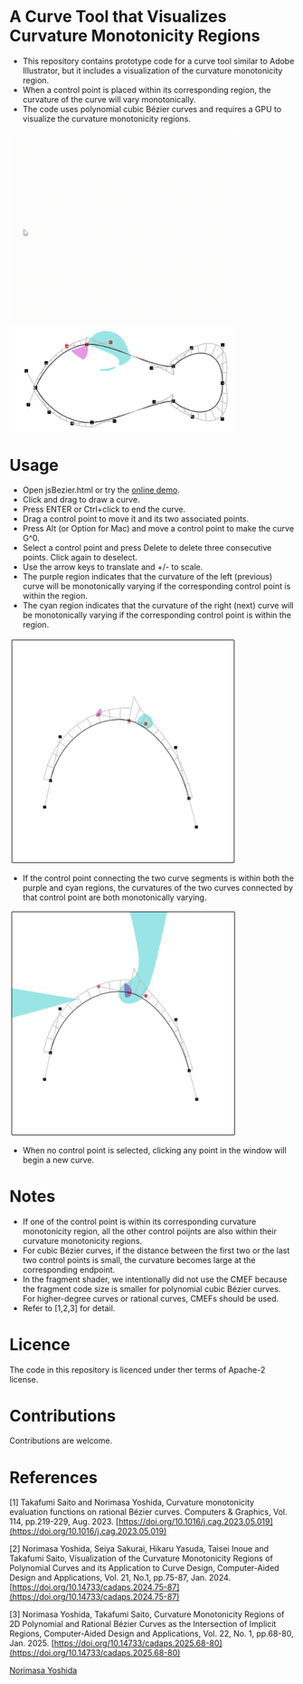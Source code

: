 # A Curve Tool that Visualizes Curvature Monotonicity Regions

- This repository contains prototype code for a curve tool similar to Adobe Illustrator, but it includes a visualization of the curvature monotonicity region.
- When a control point is placed within its corresponding region, the curvature of the curve will vary monotonically.
- The code uses polynomial cubic Bézier curves and requires a GPU to visualize the curvature monotonicity regions.
  
 <img src="Figs/demo.gif" alt="demo" width="400">
 <img src="Figs/fishOutline.png" alt="fishOutline.png" width="400">
  
# Usage

- Open jsBezier.html or try the [online demo](https://norimasayoshida.github.io/CurveToolWithCMRegion/jsBezier.html).
- Click and drag to draw a curve.
- Press ENTER or Ctrl+click to end the curve.
- Drag a control point to move it and its two associated points.
- Press Alt (or Option for Mac) and move a control point to make the curve G^0.
- Select a control point and press Delete to delete three consecutive points. Click again to deselect.
- Use the arrow keys to translate and +/- to scale.
- The purple region indicates that the curvature of the left (previous) curve will be monotonically varying if the corresponding control point is within the region.
- The cyan region indicates that the curvature of the right (next) curve will be monotonically varying if the corresponding control point is within the region.

<img src="Figs/TwoPoints.png" alt="TwoPoints.png" width="400">

- If the control point connecting the two curve segments is within both the purple and cyan regions, the curvatures of the two curves connected by that control point are both monotonically varying.

<img src="Figs/ConnectingPoint.png" alt="ConnectingPoint.png" width="400">

- When no control point is selected, clicking any point in the window will begin a new curve.

# Notes
- If one of the control point is within its corresponding curvature monotonicity region, all the other control poijnts are also within their curvature monotonicity regions.
- For cubic Bézier curves, if the distance between the first two or the last two control points is small, the curvature becomes large at the corresponding endpoint.
- In the fragment shader, we intentionally did not use the CMEF because the fragment code size is smaller for polynomial cubic Bézier curves. For higher-degree curves or rational curves, CMEFs should be used.
- Refer to [1,2,3] for detail.

# Licence
The code in this repository is licenced under ther terms of Apache-2 license.

# Contributions
Contributions are welcome.

# References
[1] Takafumi Saito and Norimasa Yoshida, Curvature monotonicity evaluation functions on rational Bézier curves. Computers & Graphics, Vol. 114, pp.219-229, Aug. 2023. [https://doi.org/10.1016/j.cag.2023.05.019](https://doi.org/10.1016/j.cag.2023.05.019)

[2] Norimasa Yoshida, Seiya Sakurai, Hikaru Yasuda, Taisei Inoue and Takafumi Saito, Visualization of the Curvature Monotonicity Regions of Polynomial Curves and its Application to Curve Design, Computer-Aided Design and Applications, Vol. 21, No.1, pp.75-87, Jan. 2024. [https://doi.org/10.14733/cadaps.2024.75-87](https://doi.org/10.14733/cadaps.2024.75-87)

[3] Norimasa Yoshida, Takafumi Saito, Curvature Monotonicity Regions of 2D Polynomial and Rational Bézier Curves as the Intersection of Implicit Regions, Computer-Aided Design and Applications, Vol. 22, No. 1, pp.68-80, Jan. 2025.  [https://doi.org/10.14733/cadaps.2025.68-80](https://doi.org/10.14733/cadaps.2025.68-80)

[Norimasa Yoshida](https://sites.google.com/view/yoshida-lab-citnu/english/profile-e)

